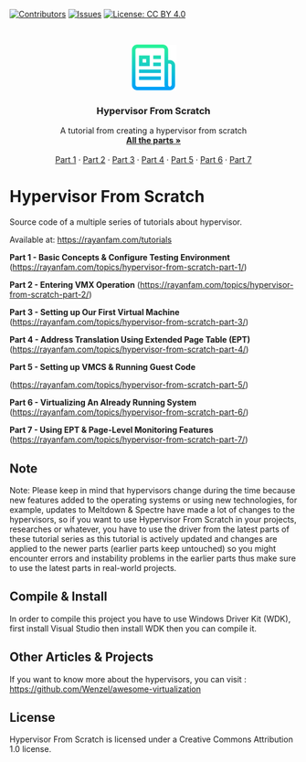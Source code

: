 [![Contributors][contributors-shield]][contributors-url]
[![Issues][issues-shield]][issues-url]
[![License: CC BY 4.0](https://img.shields.io/badge/License-CC%20BY%204.0-lightgrey.svg)](https://creativecommons.org/licenses/by/4.0/)

<br />
<p align="center">
  <a href="https://rayanfam.com">
    <img src="images/logo.png" alt="Logo" width="80" height="80">
  </a>

  <h3 align="center">Hypervisor From Scratch</h3>

  <p align="center">
    A tutorial from creating a hypervisor from scratch
    <br />
    <a href="https://rayanfam.com/tutorials/"><strong>All the parts »</strong></a>
    <br />
    <br />
    <a href="https://rayanfam.com/topics/hypervisor-from-scratch-part-1/">Part 1</a>
    ·
    <a href="https://rayanfam.com/topics/hypervisor-from-scratch-part-2/">Part 2</a>
    ·
	<a href="https://rayanfam.com/topics/hypervisor-from-scratch-part-3/">Part 3</a>
    ·
	<a href="https://rayanfam.com/topics/hypervisor-from-scratch-part-4/">Part 4</a>
    ·
	<a href="https://rayanfam.com/topics/hypervisor-from-scratch-part-5/">Part 5</a>
    ·
	<a href="https://rayanfam.com/topics/hypervisor-from-scratch-part-6/">Part 6</a>
    ·
	<a href="https://rayanfam.com/topics/hypervisor-from-scratch-part-7/">Part 7</a>
  </p>
</p>

# Hypervisor From Scratch
Source code of a multiple series of tutorials about hypervisor. 

Available at: https://rayanfam.com/tutorials


**Part 1 - Basic Concepts & Configure Testing Environment**
(https://rayanfam.com/topics/hypervisor-from-scratch-part-1/)


**Part 2 - Entering VMX Operation** 
(https://rayanfam.com/topics/hypervisor-from-scratch-part-2/)


**Part 3 - Setting up Our First Virtual Machine** 
(https://rayanfam.com/topics/hypervisor-from-scratch-part-3/)


**Part 4 - Address Translation Using Extended Page Table (EPT)** 
(https://rayanfam.com/topics/hypervisor-from-scratch-part-4/)


**Part 5 - Setting up VMCS &amp; Running Guest Code** 

(https://rayanfam.com/topics/hypervisor-from-scratch-part-5/)


**Part 6 - Virtualizing An Already Running System** 
(https://rayanfam.com/topics/hypervisor-from-scratch-part-6/)


**Part 7 - Using EPT & Page-Level Monitoring Features** 
(https://rayanfam.com/topics/hypervisor-from-scratch-part-7/)

## Note

Note: Please keep in mind that hypervisors change during the time because new features added to the operating systems or using new technologies, for example, updates to Meltdown & Spectre have made a lot of changes to the hypervisors, so if you want to use Hypervisor From Scratch in your projects, researches or whatever, you have to use the driver from the latest parts of these tutorial series as this tutorial is actively updated and changes are applied to the newer parts (earlier parts keep untouched) so you might encounter errors and instability problems in the earlier parts thus make sure to use the latest parts in real-world projects.



## Compile & Install

In order to compile this project you have to use Windows Driver Kit (WDK), first install Visual Studio then install WDK then you can compile it.


## Other Articles & Projects

If you want to know more about the hypervisors, you can visit : https://github.com/Wenzel/awesome-virtualization

<!-- LICENSE -->
## License

Hypervisor From Scratch is licensed under a Creative Commons Attribution 1.0 license.

[contributors-shield]: https://img.shields.io/github/contributors/othneildrew/Best-README-Template.svg?style=flat-square
[contributors-url]: https://github.com/SinaKarvandi/Hypervisor-From-Scratch/graphs/contributors
[forks-shield]: https://img.shields.io/github/forks/othneildrew/Best-README-Template.svg?style=flat-square
[forks-url]: https://github.com/SinaKarvandi/Hypervisor-From-Scratch/network/members
[stars-shield]: https://img.shields.io/github/stars/othneildrew/Best-README-Template.svg?style=flat-square
[stars-url]: https://github.com/SinaKarvandi/Hypervisor-From-Scratch/stargazers
[issues-shield]: https://img.shields.io/github/issues/othneildrew/Best-README-Template.svg?style=flat-square
[issues-url]: https://github.com/SinaKarvandi/Hypervisor-From-Scratch/issues
